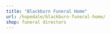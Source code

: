 ```yaml
---
title: "Blackburn Funeral Home"
url: /hopedale/blackburn-funeral-home/
shop: funeral directors
---
```

